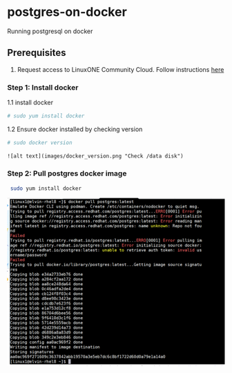 # postgres-on-docker
Running postgresql on docker

## Prerequisites
 1. Request access to LinuxONE Community Cloud. Follow instructions [here](https://github.com/Elvin94/LinuxONE-OSS-CC)


  ### Step 1: Install docker
   
   1.1 install docker
   ```sh
   # sudo yum install docker 
   ```
  1.2 Ensure docker installed by checking version
   ```sh
   # sudo docker version
   ```
    ![alt text](images/docker_version.png "Check /data disk")
   
  ### Step 2: Pull postgres docker image
  ```sh
   sudo yum install docker 
   ```
   
   ![alt text](images/docker-pull-postgres.png "Check /data disk")
